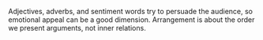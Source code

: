 Adjectives, adverbs, and sentiment words try to persuade the audience, so emotional appeal can be a good dimension. Arrangement is about the order we present arguments, not inner relations.